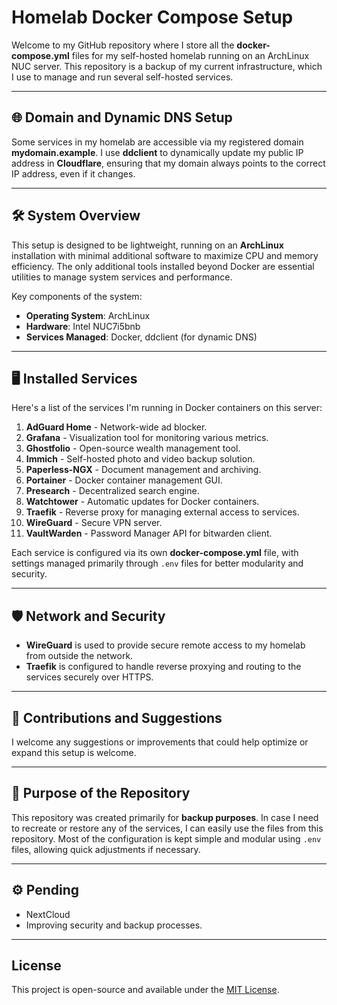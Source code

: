 # Homelab Docker Compose Setup

Welcome to my GitHub repository where I store all the **docker-compose.yml** files for my self-hosted homelab running on an ArchLinux NUC server. This repository is a backup of my current infrastructure, which I use to manage and run several self-hosted services.

---

## 🌐 Domain and Dynamic DNS Setup

Some services in my homelab are accessible via my registered domain **mydomain.example**. I use **ddclient** to dynamically update my public IP address in **Cloudflare**, ensuring that my domain always points to the correct IP address, even if it changes.

---

## 🛠️ System Overview

This setup is designed to be lightweight, running on an **ArchLinux** installation with minimal additional software to maximize CPU and memory efficiency. The only additional tools installed beyond Docker are essential utilities to manage system services and performance.

Key components of the system:
- **Operating System**: ArchLinux
- **Hardware**: Intel NUC7i5bnb
- **Services Managed**: Docker, ddclient (for dynamic DNS)

---

## 🖥️ Installed Services

Here's a list of the services I'm running in Docker containers on this server:

1. **AdGuard Home** - Network-wide ad blocker.
2. **Grafana** - Visualization tool for monitoring various metrics.
3. **Ghostfolio** - Open-source wealth management tool.
4. **Immich** - Self-hosted photo and video backup solution.
5. **Paperless-NGX** - Document management and archiving.
6. **Portainer** - Docker container management GUI.
7. **Presearch** - Decentralized search engine.
8. **Watchtower** - Automatic updates for Docker containers.
9. **Traefik** - Reverse proxy for managing external access to services.
10. **WireGuard** - Secure VPN server.
11. **VaultWarden** - Password Manager API for bitwarden client.

Each service is configured via its own **docker-compose.yml** file, with settings managed primarily through `.env` files for better modularity and security.

---

## 🛡️ Network and Security

- **WireGuard** is used to provide secure remote access to my homelab from outside the network.
- **Traefik** is configured to handle reverse proxying and routing to the services securely over HTTPS.

---

## 🤝 Contributions and Suggestions

I welcome any suggestions or improvements that could help optimize or expand this setup is welcome.

---

## 📁 Purpose of the Repository

This repository was created primarily for **backup purposes**. In case I need to recreate or restore any of the services, I can easily use the files from this repository. Most of the configuration is kept simple and modular using `.env` files, allowing quick adjustments if necessary.

---

## ⚙️ Pending

- NextCloud
- Improving security and backup processes.

---

## License

This project is open-source and available under the [MIT License](LICENSE).

